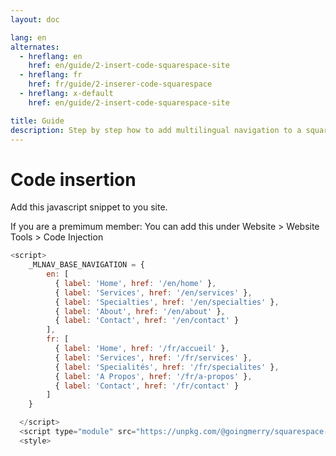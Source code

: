 ```yaml
---
layout: doc

lang: en
alternates:
  - hreflang: en
    href: en/guide/2-insert-code-squarespace-site
  - hreflang: fr
    href: fr/guide/2-inserer-code-squarespace
  - hreflang: x-default
    href: en/guide/2-insert-code-squarespace-site

title: Guide
description: Step by step how to add multilingual navigation to a squarespace website
---
```


# Code insertion


Add this javascript snippet to you site.

If you are a premimum member:
You can add this under Website > Website Tools > Code Injection



```js
<script>
    _MLNAV_BASE_NAVIGATION = {
        en: [
          { label: 'Home', href: '/en/home' },
          { label: 'Services', href: '/en/services' },
          { label: 'Specialties', href: '/en/specialties' },
          { label: 'About', href: '/en/about' },
          { label: 'Contact', href: '/en/contact' }
        ],
        fr: [
          { label: 'Home', href: '/fr/accueil' },
          { label: 'Services', href: '/fr/services' },
          { label: 'Specialités', href: '/fr/specialites' },
          { label: 'A Propos', href: '/fr/a-propos' },
          { label: 'Contact', href: '/fr/contact' }
        ]
    }

  </script>
  <script type="module" src="https://unpkg.com/@goingmerry/squarespace-multilingual-navigation@1.0.3/dist/main.js"></script>
  <style>
```

